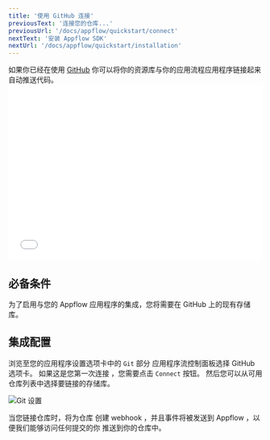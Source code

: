 ```yaml
---
title: '使用 GitHub 连接'
previousText: '连接您的仓库...'
previousUrl: '/docs/appflow/quickstart/connect'
nextText: '安装 Appflow SDK'
nextUrl: '/docs/appflow/quickstart/installation'
---
```


如果你已经在使用 [GitHub](https://github.com/) 你可以将你的资源库与你的应用流程应用程序链接起来自动推送代码。 <iframe src="//fast.wistia.net/embed/iframe/mjequ3rpwu" allowtransparency="true" frameborder="0" scrolling="no" class="wistia_embed" name="wistia_embed" allowfullscreen mozallowfullscreen webkitallowfullscreen oallowfullscreen msallowfullscreen style="width: 100%; max-width: 100%" width="100%" height="349" mark="crwd-mark"></iframe>

<script src="//fast.wistia.net/assets/external/E-v1.js" async></script>

## 必备条件

为了启用与您的 Appflow 应用程序的集成，您将需要在 GitHub 上的现有存储库。

## 集成配置

浏览至您的应用程序设置选项卡中的 `Git` 部分 应用程序流控制面板选择 GitHub 选项卡。 如果这是您第一次连接 ，您需要点击 `Connect` 按钮。 然后您可以从可用仓库列表中选择要链接的存储库。

![Git 设置](/docs/assets/img/appflow/github-connect-app.png)

当您链接仓库时，将为仓库 创建 webhook ，并且事件将被发送到 Appflow ，以便我们能够访问任何提交的你 推送到你的仓库中。